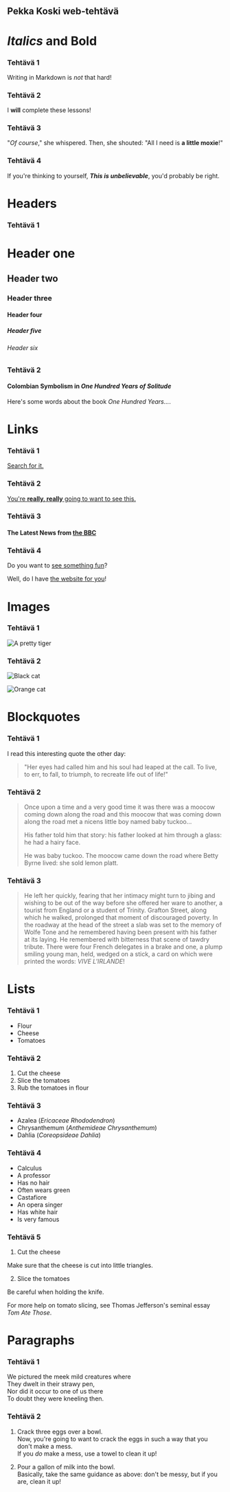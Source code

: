 ## Pekka Koski web-tehtävä


# _Italics_ and **Bold**

### Tehtävä 1
Writing in Markdown is _not_ that hard!

### Tehtävä 2
I **will** complete these lessons!

### Tehtävä 3
"_Of course_," she whispered. Then, she shouted: "All I need is **a little moxie**!"

### Tehtävä 4
If you're thinking to yourself, **_This is unbelievable_**, you'd probably be right.


# Headers

### Tehtävä 1

# Header one
## Header two
### Header three
#### Header four
##### Header five
###### Header six

### Tehtävä 2

#### Colombian Symbolism in _One Hundred Years of Solitude_

Here's some words about the book _One Hundred Years..._.


# Links

### Tehtävä 1

[Search for it.](www.google.com)

### Tehtävä 2

[You're **really, really** going to want to see this.](www.dailykitten.com)

### Tehtävä 3

#### The Latest News from [the BBC](www.bbc.com/news)

### Tehtävä 4

Do you want to [see something fun][a fun place]?

Well, do I have [the website for you][another fun place]!


[a fun place]: www.zombo.com
[another fun place]: www.stumbleupon.com


# Images

### Tehtävä 1

![A pretty tiger](https://upload.wikimedia.org/wikipedia/commons/5/56/Tiger.50.jpg)


### Tehtävä 2

![Black cat][Black]

![Orange cat][Orange]

[Black]: https://upload.wikimedia.org/wikipedia/commons/a/a3/81_INF_DIV_SSI.jpg
[Orange]: http://icons.iconarchive.com/icons/google/noto-emoji-animals-nature/256/22221-cat-icon.png


# Blockquotes

### Tehtävä 1

I read this interesting quote the other day:

>"Her eyes had called him and his soul had leaped at the call. To live, to err, to fall, to triumph, to recreate life out of life!"


### Tehtävä 2

>
>Once upon a time and a very good time it was there was a moocow coming down along the road and this moocow that was coming down along the road met a nicens little boy named baby tuckoo...
>
>His father told him that story: his father looked at him through a glass: he had a hairy face.
>
>He was baby tuckoo. The moocow came down the road where Betty Byrne lived: she sold lemon platt.


### Tehtävä 3

>He left her quickly, fearing that her intimacy might turn to jibing and wishing to be out of the way before she offered her ware to another, a tourist from England or a student of Trinity. Grafton Street, along which he walked, prolonged that moment of discouraged poverty. In the roadway at the head of the street a slab was set to the memory of Wolfe Tone and he remembered having been present with his father at its laying. He remembered with bitterness that scene of tawdry tribute. There were four French delegates in a brake and one, a plump smiling young man, held, wedged on a stick, a card on which were printed the words: _VIVE L'IRLANDE_!


# Lists


### Tehtävä 1

* Flour
* Cheese
* Tomatoes


### Tehtävä 2

1. Cut the cheese
2. Slice the tomatoes
3. Rub the tomatoes in flour


### Tehtävä 3

* Azalea (_Ericaceae Rhododendron_)
* Chrysanthemum (_Anthemideae Chrysanthemum_)
* Dahlia (_Coreopsideae Dahlia_)


### Tehtävä 4

* Calculus
 * A professor
 * Has no hair
 * Often wears green
* Castafiore
 * An opera singer
 * Has white hair
 * Is very famous


### Tehtävä 5

1. Cut the cheese

 Make sure that the cheese is cut into little triangles.

2. Slice the tomatoes

 Be careful when holding the knife.
 
 For more help on tomato slicing, see Thomas Jefferson's seminal essay _Tom Ate Those_.


# Paragraphs

### Tehtävä 1

We pictured the meek mild creatures where  
They dwelt in their strawy pen,  
Nor did it occur to one of us there  
To doubt they were kneeling then.


### Tehtävä 2

1. Crack three eggs over a bowl.  
 Now, you're going to want to crack the eggs in such a way that you don't make a mess.  
 If you _do_ make a mess, use a towel to clean it up!

2. Pour a gallon of milk into the bowl.  
 Basically, take the same guidance as above: don't be messy, but if you are, clean it up!
